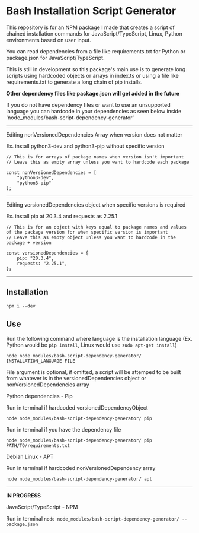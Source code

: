 # Bash Installation Script Generator

This repository is for an NPM package I made that creates a script of chained installation commands for JavaScript/TypeScript, Linux, Python environments based on user input.

You can read dependencies from a file like requirements.txt for Python or package.json for JavaScript/TypeScript.

This is still in development so this package's main use is to generate long scripts using hardcoded objects or arrays in index.ts or using a file like requirements.txt to generate a long chain of pip installs.

**Other dependency files like package.json will get added in the future**

If you do not have dependency files or want to use an unsupported language you can hardcode in your dependencies as seen below inside 'node_modules/bash-script-dependency-generator'

---

Editing nonVersionedDependencies Array when version does not matter

Ex. install python3-dev and python3-pip without specific version

```
// This is for arrays of package names when version isn't important
// Leave this as empty array unless you want to hardcode each package

const nonVersionedDependencies = [
	"python3-dev",
	"python3-pip"
];
```

---

Editing versionedDependencies object when specific versions is required

Ex. install pip at 20.3.4 and requests as 2.25.1

```
// This is for an object with keys equal to package names and values of the package version for when specific version is important
// Leave this as empty object unless you want to hardcode in the package + version

const versionedDependencies = {
	pip: "20.3.4",
	requests: "2.25.1",
};

```

---

## Installation

`npm i --dev`

## Use

Run the following command where language is the installation language (Ex. Python would be `pip install`, Linux would use `sudo apt-get install`)

`node node_modules/bash-script-dependency-generator/ INSTALLATION_LANGUAGE FILE`

File argument is optional, if omitted, a script will be attemped to be built from whatever is in the versionedDependencies object or nonVersionedDependencies array

Python dependencies - Pip

Run in terminal if hardcoded versionedDependencyObject

`node node_modules/bash-script-dependency-generator/ pip`

Run in terminal if you have the dependency file

`node node_modules/bash-script-dependency-generator/ pip PATH/TO/requirements.txt`

Debian Linux - APT

Run in terminal if hardcoded nonVersionedDependency array

`node node_modules/bash-script-dependency-generator/ apt`

---

**IN PROGRESS**

JavaScript/TypeScript - NPM

Run in terminal
`node node_modules/bash-script-dependency-generator/ -- package.json`
